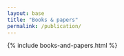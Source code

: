 ```yaml
---
layout: base
title: "Books & papers"
permalink: /publication/
---
```


{% include books-and-papers.html %}